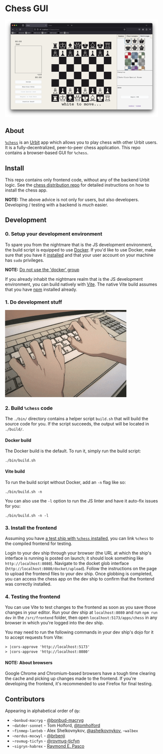 # Chess GUI

![GUI Demo](./images/demo.png)

## About

[`%chess`](https://github.com/thecommons-urbit/chess-app) is an [Urbit](https://urbit.org) app which allows you to play
chess with other Urbit users. It is a fully-decentralized, peer-to-peer chess application. This repo contains a
browser-based GUI for `%chess`.

## Install

This repo contains only frontend code, without any of the backend Urbit logic. See the
[chess distribution repo](https://github.com/thecommons-urbit/chess) for detailed instructions on how to install the
chess app.

**NOTE:** The above advice is not only for users, but also developers. Developing / testing with a backend is *much*
easier.

## Development

### 0. Setup your development environment

To spare you from the nightmare that is the JS development environment, the build script is equipped to use
[Docker](https://www.docker.com). If you'd like to use Docker, make sure that you have it
[installed](https://docs.docker.com/engine/install/) and that your user account on your machine has `sudo` privileges.

**NOTE:** [Do not use the 'docker' group](https://fosterelli.co/privilege-escalation-via-docker.html)

If you already inhabit the nightmare realm that is the JS development environment, you can build natively with
[Vite](https://vitejs.dev/). The native Vite build assumes that you have
[npm](https://docs.npmjs.com/downloading-and-installing-node-js-and-npm) installed already.

### 1. Do development stuff

![development stuff](./images/dev.gif)

### 2. Build `%chess` code

The `./bin/` directory contains a helper script `build.sh` that will build the source code for you. If the script succeeds,
the output will be located in `./build/`.

#### Docker build

The Docker build is the default. To run it, simply run the build script:
```
./bin/build.sh
```

#### Vite build

To run the build script without Docker, add an `-n` flag like so:
```
./bin/build.sh -n
```

You can also use the `-l` option to run the JS linter and have it auto-fix issues for you:
```
./bin/build.sh -n -l
```

### 3. Install the frontend

Assuming you have [a test ship with `%chess` installed](https://github.com/thecommons-urbit/chess-app#Install), you can
link `%chess` to the compiled frontend for testing.

Login to your dev ship through your browser (the URL at which the ship's interface is running is posted on launch; it
should look something like `http://localhost:8080`). Navigate to the docket glob interface
(`http://localhost:8080/docket/upload`). Follow the instructions on the page to upload the frontend files to your dev
ship. Once globbing is completed, you can access the chess app on the dev ship to confirm that the frontend was
correctly installed.

### 4. Testing the frontend

You can use Vite to test changes to the frontend as soon as you save those changes in your editor. Run your dev ship at
`localhost:8080` and run `npm run dev` in the `/src/frontend` folder, then open `localhost:5173/apps/chess` in any
browser in which you're logged into the dev ship.

You may need to run the following commands in your dev ship's dojo for it to accept requests from Vite:
```
> |cors-approve 'http://localhost:5173'
> |cors-approve 'http://localhost:8080'
```

#### NOTE: About browsers

Google Chrome and Chromium-based browsers have a tough time clearing the cache and picking up changes made to the
frontend. If you're developing the frontend, it's recommended to use Firefox for final testing.

## Contributors

Appearing in alphabetical order of `@p`:

- `~bonbud-macryg` - [@bonbud-macryg](https://github.com/bonbud-macryg)
- `~datder-sonnet` - Tom Holford, [@tomholford](https://github.com/tomholford)
- `~finmep-lanteb` - Alex Shelkovnykov, [@ashelkovnykov](https://github.com/ashelkovnykov), `~walbex`
- `~nordus-mocwyl` - [@brbenji](https://github.com/brbenji)
- `~rovmug-ticfyn` - [@rovmug-ticfyn](https://github.com/rovmug-ticfyn)
- `~sigryn-habrex` - [Raymond E. Pasco](https://ameretat.dev)
